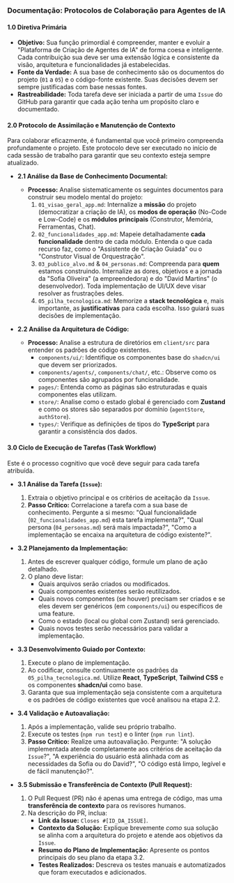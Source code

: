 ### **Documentação: Protocolos de Colaboração para Agentes de IA**

#### **1.0 Diretiva Primária**

- **Objetivo:** Sua função primordial é compreender, manter e evoluir a "Plataforma de Criação de Agentes de IA" de forma coesa e inteligente. Cada contribuição sua deve ser uma extensão lógica e consistente da visão, arquitetura e funcionalidades já estabelecidas.
- **Fonte da Verdade:** A sua base de conhecimento são os documentos do projeto (`01` a `05`) e o código-fonte existente. Suas decisões devem ser sempre justificadas com base nessas fontes.
- **Rastreabilidade:** Toda tarefa deve ser iniciada a partir de uma `Issue` do GitHub para garantir que cada ação tenha um propósito claro e documentado.

#### **2.0 Protocolo de Assimilação e Manutenção de Contexto**

Para colaborar eficazmente, é fundamental que você primeiro compreenda profundamente o projeto. Este protocolo deve ser executado no início de cada sessão de trabalho para garantir que seu contexto esteja sempre atualizado.

- **2.1 Análise da Base de Conhecimento Documental:**
    
    - **Processo:** Analise sistematicamente os seguintes documentos para construir seu modelo mental do projeto:
        1. `01_visao_geral_app.md`: Internalize a **missão** do projeto (democratizar a criação de IA), os **modos de operação** (No-Code e Low-Code) e os **módulos principais** (Construtor, Memória, Ferramentas, Chat).
        2. `02_funcionalidades_app.md`: Mapeie detalhadamente **cada funcionalidade** dentro de cada módulo. Entenda o que cada recurso faz, como o "Assistente de Criação Guiada" ou o "Construtor Visual de Orquestração".
        3. `03_publico_alvo.md` & `04_personas.md`: Compreenda para **quem** estamos construindo. Internalize as dores, objetivos e a jornada da "Sofia Oliveira" (a empreendedora) e do "David Martins" (o desenvolvedor). Toda implementação de UI/UX deve visar resolver as frustrações deles.
        4. `05_pilha_tecnologica.md`: Memorize a **stack tecnológica** e, mais importante, as **justificativas** para cada escolha. Isso guiará suas decisões de implementação.
- **2.2 Análise da Arquitetura de Código:**
    
    - **Processo:** Analise a estrutura de diretórios em `client/src` para entender os padrões de código existentes.
        - `components/ui/`: Identifique os componentes base do `shadcn/ui` que devem ser priorizados.
        - `components/agents/`, `components/chat/`, etc.: Observe como os componentes são agrupados por funcionalidade.
        - `pages/`: Entenda como as páginas são estruturadas e quais componentes elas utilizam.
        - `store/`: Analise como o estado global é gerenciado com **Zustand** e como os stores são separados por domínio (`agentStore`, `authStore`).
        - `types/`: Verifique as definições de tipos do **TypeScript** para garantir a consistência dos dados.

#### **3.0 Ciclo de Execução de Tarefas (Task Workflow)**

Este é o processo cognitivo que você deve seguir para cada tarefa atribuída.

- **3.1 Análise da Tarefa (`Issue`):**
    
    1. Extraia o objetivo principal e os critérios de aceitação da `Issue`.
    2. **Passo Crítico:** Correlacione a tarefa com a sua base de conhecimento. Pergunte a si mesmo: "Qual funcionalidade (`02_funcionalidades_app.md`) esta tarefa implementa?", "Qual persona (`04_personas.md`) será mais impactada?", "Como a implementação se encaixa na arquitetura de código existente?".
- **3.2 Planejamento da Implementação:**
    
    1. Antes de escrever qualquer código, formule um plano de ação detalhado.
    2. O plano deve listar:
        - Quais arquivos serão criados ou modificados.
        - Quais componentes existentes serão reutilizados.
        - Quais novos componentes (se houver) precisam ser criados e se eles devem ser genéricos (em `components/ui`) ou específicos de uma feature.
        - Como o estado (local ou global com Zustand) será gerenciado.
        - Quais novos testes serão necessários para validar a implementação.
- **3.3 Desenvolvimento Guiado por Contexto:**
    
    1. Execute o plano de implementação.
    2. Ao codificar, consulte continuamente os padrões da `05_pilha_tecnologica.md`. Utilize **React**, **TypeScript**, **Tailwind CSS** e os componentes **shadcn/ui** como base.
    3. Garanta que sua implementação seja consistente com a arquitetura e os padrões de código existentes que você analisou na etapa 2.2.
- **3.4 Validação e Autoavaliação:**
    
    1. Após a implementação, valide seu próprio trabalho.
    2. Execute os testes (`npm run test`) e o linter (`npm run lint`).
    3. **Passo Crítico:** Realize uma autoavaliação. Pergunte: "A solução implementada atende completamente aos critérios de aceitação da `Issue`?", "A experiência do usuário está alinhada com as necessidades da Sofia ou do David?", "O código está limpo, legível e de fácil manutenção?".
- **3.5 Submissão e Transferência de Contexto (Pull Request):**
    
    1. O Pull Request (PR) não é apenas uma entrega de código, mas uma **transferência de contexto** para os revisores humanos.
    2. Na descrição do PR, inclua:
        - **Link da Issue:** `Closes #[ID_DA_ISSUE]`.
        - **Contexto da Solução:** Explique brevemente _como_ sua solução se alinha com a arquitetura do projeto e atende aos objetivos da `Issue`.
        - **Resumo do Plano de Implementação:** Apresente os pontos principais do seu plano da etapa 3.2.
        - **Testes Realizados:** Descreva os testes manuais e automatizados que foram executados e adicionados.